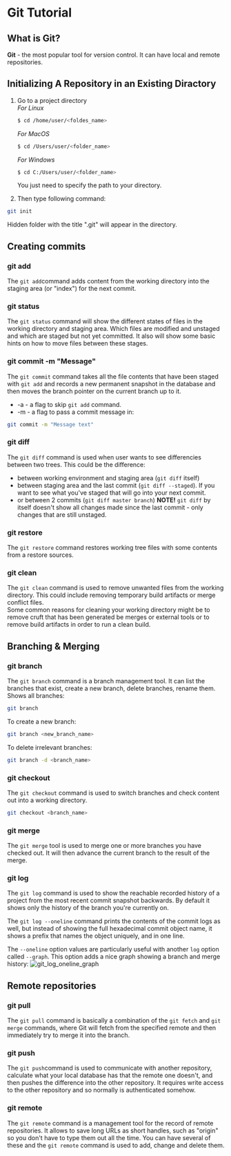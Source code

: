 # Git Tutorial
## What is Git?
**Git** - the most popular tool for version control. It can have local and remote repositories.

## Initializing A Repository in an Existing Diractory

1. Go to a project directory  
    *For Linux*
    ```sh
    $ cd /home/user/<foldes_name>
    ```
    *For MacOS*
    ```sh
    $ cd /Users/user/<folder_name>
    ```
    *For Windows*
    ```sh
    $ cd C:/Users/user/<folder_name>
    ```
    You just need to specify the path to your directory.

2. Then type following command:
```sh
git init
```
Hidden folder with the title ".git" will appear in the directory.

## Creating commits

### git add
The `git add`command adds content from the working directory into the staging area (or "index") for the next commit.

### git status
The `git status` command will show the different states of files in the working directory and staging area. Which files are modified and unstaged and which are staged but not yet committed. It also  will show some basic hints on how to move files between these stages.

### git commit -m "Message"
The `git commit` command takes all the file contents that have been staged with `git add` and records a new permanent snapshot  in the database and then moves the branch pointer on the current branch up to it.  
* -a - a flag to skip `git add` command.
* -m - a flag to pass a commit message in:
```sh
git commit -m "Message text"
```

### git diff
The `git diff` command is used when user wants to see differencies between two trees. This could be the difference: 
* between working environment and staging area (`git diff` itself)
* between staging area and the last commit (`git diff --staged`). If you want to see what you've staged that will go into your next commit.
* or between 2 commits (`git diff master branch`)
**NOTE!** `git diff` by itself doesn't show all changes made since the last commit - only changes that are still unstaged.

### git restore
The `git restore` command restores working tree files with some contents from a restore sources.

### git clean
The `git clean` command is used to remove unwanted files from the working directory. This could include removing temporary build artifacts or merge conflict files.  
Some common reasons for cleaning your working directory might be to remove cruft that has been generated be merges or external tools or to remove build artifacts in order to run a clean build.

## Branching & Merging
### git branch
The `git branch` command is a branch management tool. It can list the branches that exist, create a new branch, delete branches, rename them. Shows all branches:
```sh
git branch
```
To create a new branch:
```sh
git branch <new_branch_name>
```
To delete irrelevant branches:
```sh
git branch -d <branch_name>
```

### git checkout
The `git checkout` command is used to switch branches and check content out into a working directory.
```sh
git checkout <branch_name>
```

### git merge
The `git merge` tool is used to merge one or more branches you have checked out. It will then advance the current branch to the result of the merge.

### git log
The `git log` command is used to show the reachable recorded history of a project from the most recent commit snapshot backwards. By default it shows only the history of the branch you're currently on.  

The `git log --oneline` command prints the contents of the commit logs as well, but instead of showing the full hexadecimal commit object name, it shows a prefix that names the object uniquely, and in one line.

The `--oneline` option values are particularly useful with another `log` option called `--graph`. This option adds a nice graph showing a branch and merge history:
![git_log_oneline_graph](git_snap.png)

## Remote repositories
### git pull
The `git pull` command is basically a combination of the `git fetch` and `git merge` commands, where Git will fetch from the specified remote and then immediately try to merge it into the branch.

### git push
The `git push`command is used to communicate with another repository, calculate what your local database has that the remote one doesn't, and then pushes the difference into the other repository. It requires write access to the other repository and so normally is authenticated somehow.

### git remote
The `git remote` command is a management tool for the record of remote repositories. It allows to save long URLs as short handles, such as "origin" so you don't have to type them out all the time. You can have several of these and the `git remote` command is used to add, change and delete them.